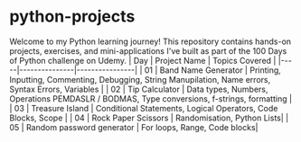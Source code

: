 # python-projects
Welcome to my Python learning journey! This repository contains hands-on projects, exercises, and mini-applications I've built as part of the 100 Days of Python challenge on Udemy.
| Day | Project Name | Topics Covered |
|-----|---------------|----------------|
| 01 | Band Name Generator | Printing, Inputting, Commenting, Debugging, String Manupilation, Name errors, Syntax Errors, Variables |
| 02 | Tip Calculator | Data types, Numbers, Operations PEMDASLR / BODMAS, Type conversions, f-strings, formatting |
| 03 | Treasure Island  | Conditional Statements, Logical Operators, Code Blocks, Scope |
| 04 | Rock Paper Scissors | Randomisation, Python Lists|
| 05 | Random password generator | For loops, Range, Code blocks|
